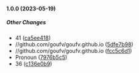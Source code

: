 #### 1.0.0 (2023-05-19)

##### Other Changes

* 41 ([ca5ee418](https://github.com/goufv/goufv.github.io/commit/ca5ee4182f77e23f189994fac55604044c42cc15))
* //github.com/goufv/goufv.github.io ([5dfe7b98](https://github.com/goufv/goufv.github.io/commit/5dfe7b9813f972b2d22fd1da47d8d3b2c193b087))
* //github.com/goufv/goufv.github.io ([fcc5c6d1](https://github.com/goufv/goufv.github.io/commit/fcc5c6d1e40ef2eae74cb58d456f29eeabe9af19))
*  Pronoun ([7976b5c5](https://github.com/goufv/goufv.github.io/commit/7976b5c587d33c79cd90a48f6aa6bc9cd155aa7b))
* 36 ([c136e0b9](https://github.com/goufv/goufv.github.io/commit/c136e0b963184f60c1316227f387de0abd048395))

